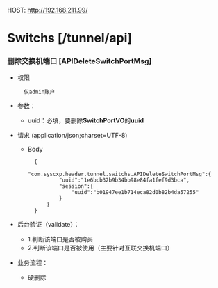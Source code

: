 HOST: http://192.168.211.99/

# Switchs [/tunnel/api]

### 删除交换机端口 [APIDeleteSwitchPortMsg]

+ 权限
        
        仅admin账户

+ 参数：
    + uuid：必填，要删除**SwitchPortVO**的**uuid**

+ 请求 (application/json;charset=UTF-8)

    + Body
    
            {
                "com.syscxp.header.tunnel.switchs.APIDeleteSwitchPortMsg":{
                    "uuid":"1e6bcb32b9b34bb98e84fa1fef9d3bca",
                    "session":{
                        "uuid":"b01947ee1b714eca82d0b82b4da57255"
                    }
                }
            }

+ 后台验证（validate）：
    + 1.判断该端口是否被购买
    + 2.判断该端口是否被使用（主要针对互联交换机端口）

+ 业务流程：
    + 硬删除